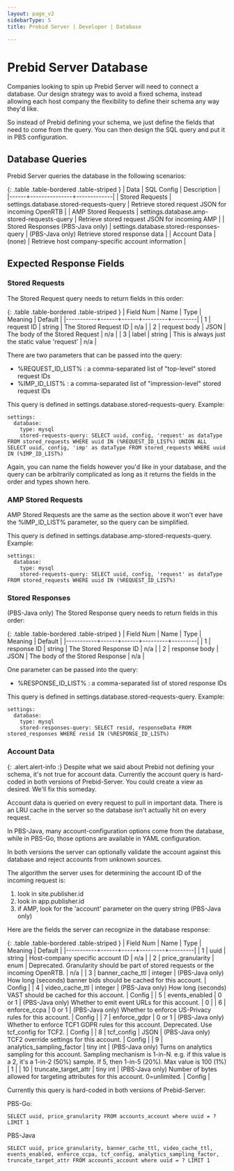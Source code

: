 ```yaml
---
layout: page_v2
sidebarType: 5
title: Prebid Server | Developer | Database

---
```


# Prebid Server Database

Companies looking to spin up Prebid Server will need to connect a database. Our design
strategy was to avoid a fixed schema, instead allowing each host company the flexibility
to define their schema any way they'd like.

So instead of Prebid defining your schema, we just define the fields that need to come
from the query. You can then design the SQL query and put it in PBS configuration.

## Database Queries

Prebid Server queries the database in the following scenarios:

{: .table .table-bordered .table-striped }
| Data | SQL Config | Description |
|------+---------------+-------------|
| Stored Requests | settings.database.stored-requests-query | Retrieve stored request JSON for incoming OpenRTB |
| AMP Stored Requests | settings.database.amp-stored-requests-query | Retrieve stored request JSON for incoming AMP |
| Stored Responses (PBS-Java only) | settings.database.stored-responses-query | (PBS-Java only) Retrieve stored response data |
| Account Data | (none) | Retrieve host company-specific account information |

## Expected Response Fields

### Stored Requests

The Stored Request query needs to return fields in this order:

{: .table .table-bordered .table-striped }
| Field Num | Name | Type | Meaning | Default |
|-----------+------+------+---------+---------|
| 1 | request ID | string | The Stored Request ID | n/a |
| 2 | request body | JSON | The body of the Stored Request | n/a |
| 3 | label | string | This is always just the static value 'request' | n/a |

There are two parameters that can be passed into the query:

- %REQUEST_ID_LIST% : a comma-separated list of "top-level" stored request IDs
- %IMP_ID_LIST% : a comma-separated list of "impression-level" stored request IDs

This query is defined in settings.database.stored-requests-query. Example:
```
settings:
  database:
    type: mysql
    stored-requests-query: SELECT uuid, config, 'request' as dataType FROM stored_requests WHERE uuid IN (%REQUEST_ID_LIST%) UNION ALL SELECT uuid, config, 'imp' as dataType FROM stored_requests WHERE uuid IN (%IMP_ID_LIST%)
```

Again, you can name the fields however you'd like in your database, and the query can be arbitrarily complicated as long as it returns the fields in the order and types shown here.

### AMP Stored Requests

AMP Stored Requests are the same as the section above it won't ever have the %IMP_ID_LIST% parameter, so
the query can be simplified.

This query is defined in settings.database.amp-stored-requests-query. Example:
```
settings:
  database:
    type: mysql
    stored-requests-query: SELECT uuid, config, 'request' as dataType FROM stored_requests WHERE uuid IN (%REQUEST_ID_LIST%)
```

### Stored Responses

(PBS-Java only) The Stored Response query needs to return fields in this order:

{: .table .table-bordered .table-striped }
| Field Num | Name | Type | Meaning | Default |
|-----------+------+------+---------+---------|
| 1 | response ID | string | The Stored Response ID | n/a |
| 2 | response body | JSON | The body of the Stored Response | n/a |

One parameter can be passed into the query:

- %RESPONSE_ID_LIST% : a comma-separated list of stored response IDs

This query is defined in settings.database.stored-requests-query. Example:
```
settings:
  database:
    type: mysql
    stored-responses-query: SELECT resid, responseData FROM stored_responses WHERE resid IN (%RESPONSE_ID_LIST%)
```

### Account Data

{: .alert.alert-info :}
Despite what we said about Prebid not defining your schema, it's not true for account data.
Currently the account query is hard-coded in both versions of Prebid-Server. You could
create a view as desired. We'll fix this someday.

Account data is queried on every request to pull in important data. There is an LRU cache in the server
so the database isn't actually hit on every request.

In PBS-Java, many account-configuration options come from the database, while in PBS-Go, those options are available in YAML configuration.

In both versions the server can optionally validate the account against this database and reject accounts from
unknown sources.

The algorithm the server uses for determining the account ID of the incoming request is:

1. look in site.publisher.id
2. look in app.publisher.id
3. if AMP, look for the 'account' parameter on the query string (PBS-Java only)

Here are the fields the server can recognize in the database response:

{: .table .table-bordered .table-striped }
| Field Num | Name | Type | Meaning | Default |
|-----------+------+-----+---------+---------|
| 1 | uuid | string | Host-company specific account ID | n/a |
| 2 | price_granularity | enum | Deprecated. Granularity should be part of stored requests or the incoming OpenRTB. | n/a |
| 3 | banner_cache_ttl | integer | (PBS-Java only) How long (seconds) banner bids should be cached for this account. | Config |
| 4 | video_cache_ttl | integer | (PBS-Java only) How long (seconds) VAST should be cached for this account. | Config |
| 5 | events_enabled | 0 or 1 | (PBS-Java only) Whether to emit event URLs for this account. | 0 |
| 6 | enforce_ccpa | 0 or 1 | (PBS-Java only) Whether to enforce US-Privacy rules for this account. | Config |
| 7 | enforce_gdpr | 0 or 1 | (PBS-Java only) Whether to enforce TCF1 GDPR rules for this account. Deprecated. Use tcf_config for TCF2. | Config |
| 8 | tcf_config | JSON | (PBS-Java only) TCF2 override settings for this account. | Config |
| 9 | analytics_sampling_factor | tiny int | (PBS-Java only) Turns on analytics sampling for this account. Sampling mechanism is 1-in-N. e.g. if this value is a 2, it's a 1-in-2 (50%) sample. If 5, then 1-in-5 (20%). Max value is 100 (1%) | 1 |
| 10 | truncate_target_attr | tiny int | (PBS-Java only) Number of bytes allowed for targeting attributes for this account. 0=unlimited. | Config |

Currently this query is hard-coded in both versions of Prebid-Server:

PBS-Go:
```
SELECT uuid, price_granularity FROM accounts_account where uuid = ? LIMIT 1
```

PBS-Java
```
SELECT uuid, price_granularity, banner_cache_ttl, video_cache_ttl, events_enabled, enforce_ccpa, tcf_config, analytics_sampling_factor, truncate_target_attr FROM accounts_account where uuid = ? LIMIT 1
```

